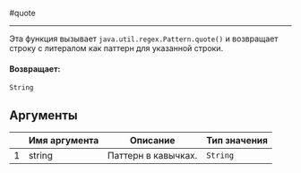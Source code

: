 #quote

---

Эта функция вызывает `java.util.regex.Pattern.quote()` и возвращает строку с литералом как паттерн для указанной строки.

#### Возвращает:

`String`

## Аргументы

|  | Имя аргумента | Описание | Тип значения |
| --- | --- | --- | --- |
| 1 | string | Паттерн в кавычках. | `String` |

